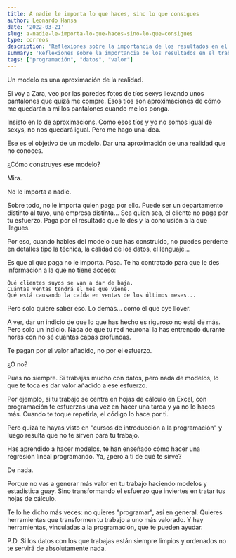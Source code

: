 ```yaml
---
title: A nadie le importa lo que haces, sino lo que consigues
author: Leonardo Hansa
date: '2022-03-21'
slug: a-nadie-le-importa-lo-que-haces-sino-lo-que-consigues
type: correos
description: 'Reflexiones sobre la importancia de los resultados en el trabajo.'
summary: 'Reflexiones sobre la importancia de los resultados en el trabajo.'
tags: ["programación", "datos", "valor"]
---
```



Un modelo es una aproximación de la realidad.

Si voy a Zara, veo por las paredes fotos de tíos sexys llevando unos pantalones que quizá me compre. Esos tíos son aproximaciones de cómo me quedarán a mí los pantalones cuando me los ponga.

Insisto en lo de aproximacions. Como esos tíos y yo no somos igual de sexys, no nos quedará igual. Pero me hago una idea.

Ese es el objetivo de un modelo. Dar una aproximación de una realidad que no conoces.

¿Cómo construyes ese modelo?

Mira.

No le importa a nadie.

Sobre todo, no le importa quien paga por ello. Puede ser un departamento distinto al tuyo, una empresa distinta... Sea quien sea, el cliente no paga por tu esfuerzo. Paga por el resultado que le des y la conclusión a la que llegues.

Por eso, cuando hables del modelo que has construido, no puedes perderte en detalles tipo la técnica, la calidad de los datos, el lenguaje...

Es que al que paga no le importa. Pasa. Te ha contratado para que le des información a la que no tiene acceso:

    Qué clientes suyos se van a dar de baja.
    Cuántas ventas tendrá el mes que viene.
    Qué está causando la caída en ventas de los últimos meses...

Pero solo quiere saber eso. Lo demás... como el que oye llover.

A ver, dar un indicio de que lo que has hecho es riguroso no está de más. Pero solo un indicio. Nada de que tu red neuronal la has entrenado durante horas con no sé cuántas capas profundas.

Te pagan por el valor añadido, no por el esfuerzo.

¿O no?

Pues no siempre. Si trabajas mucho con datos, pero nada de modelos, lo que te toca es dar valor añadido a ese esfuerzo.

Por ejemplo, si tu trabajo se centra en hojas de cálculo en Excel, con programación te esfuerzas una vez en hacer una tarea y ya no lo haces más. Cuando te toque repetirla, el código lo hace por ti.

Pero quizá te hayas visto en "cursos de introducción a la programación" y luego resulta que no te sirven para tu trabajo.

Has aprendido a hacer modelos, te han enseñado cómo hacer una regresión lineal programando. Ya, ¿pero a ti de qué te sirve?

De nada.

Porque no vas a generar más valor en tu trabajo haciendo modelos y estadística guay. Sino transformando el esfuerzo que inviertes en tratar tus hojas de cálculo.

Te lo he dicho más veces: no quieres "programar", así en general. Quieres herramientas que transformen tu trabajo a uno más valorado. Y hay herramientas, vinculadas a la programación, que te pueden ayudar.


P.D. Si los datos con los que trabajas están siempre limpios y ordenados no te servirá de absolutamente nada. 